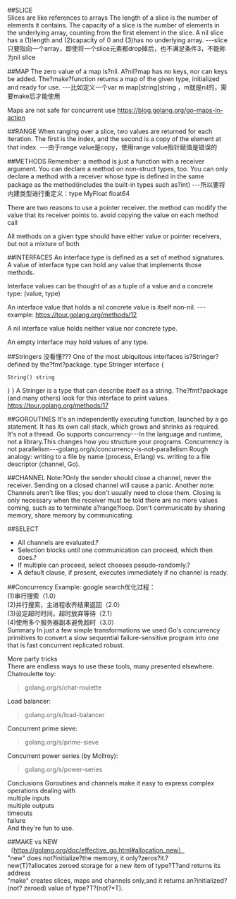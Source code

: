 ##SLICE  
Slices are like references to arrays
The length of a slice is the number of elements it contains.
The capacity of a slice is the number of elements in the underlying array, counting from the first element in the slice.
A nil slice has a (1)length and (2)capacity of 0 and (3)has no underlying array. ---slice只要指向一个array，即使将一个slice元素都drop掉后，也不满足条件3，不能称为nil slice


##MAP
The zero value of a map is?nil. A?nil?map has no keys, nor can keys be added.
The?make?function returns a map of the given type, initialized and ready for use.
---比如定义一个var m map[string]string  ，m就是nil的，需要make后才能使用

Maps are not safe for concurrent use
https://blog.golang.org/go-maps-in-action

##RANGE
When ranging over a slice, two values are returned for each iteration. The first is the index, and the second is a copy of the element at that index.
---由于range value是copy，使用range  value指针赋值是错误的

##METHODS
Remember: a method is just a function with a receiver argument.
You can declare a method on non-struct types, too.
You can only declare a method with a receiver whose type is defined in the same package as the method(includes the built-in types such as?int)
---所以要将内建类型进行重定义：type MyFloat float64

There are two reasons to use a pointer receiver.
the method can modify the value that its receiver points to.
avoid copying the value on each method call

All methods on a given type should have either value or pointer receivers, but not a mixture of both


##INTERFACES
An interface type is defined as a set of method signatures.
A value of interface type can hold any value that implements those methods.

Interface values can be thought of as a tuple of a value and a concrete type:
(value, type)

An interface value that holds a nil concrete value is itself non-nil.
---example: https://tour.golang.org/methods/12

A nil interface value holds neither value nor concrete type.

An empty interface may hold values of any type.



##Stringers 没看懂???
One of the most ubiquitous interfaces is?Stringer?defined by the?fmt?package.
type Stringer interface {
 
    String() string
}
}
A Stringer is a type that can describe itself as a string. The?fmt?package (and many others) look for this interface to print values.
https://tour.golang.org/methods/17



##GOROUTINES
It's an independently executing function, launched by a go statement.
It has its own call stack, which grows and shrinks as required.
It's not a thread.
Go supports concurrency---In the language and runtime, not a library.This changes how you structure your programs.
Concurrency is not parallelism---golang.org/s/concurrency-is-not-parallelism
Rough analogy: writing to a file by name (process, Erlang) vs. writing to a file descriptor (channel, Go).


##CHANNEL
Note:?Only the sender should close a channel, never the receiver. Sending on a closed channel will cause a panic.
Another note: Channels aren't like files; you don't usually need to close them. Closing is only necessary when the receiver must be told there are no more values coming, such as to terminate a?range?loop.
Don't communicate by sharing memory, share memory by communicating.


##SELECT
- All channels are evaluated.?
- Selection blocks until one communication can proceed, which then does.?
- If multiple can proceed, select chooses pseudo-randomly.?
- A default clause, if present, executes immediately if no channel is ready.


##Concurrency Example:
google search优化过程：  
(1)串行搜索（1.0）  
(2)并行搜索，主进程收齐结果返回（2.0）  
(3)设定超时时间，超时放弃等待（2.1）  
(4)使用多个服务器副本避免超时（3.0）    
Summary
In just a few simple transformations we used Go's concurrency primitives to convert a slow sequential failure-sensitive program into one that is fast concurrent replicated robust.

More party tricks  
There are endless ways to use these tools, many presented elsewhere.  
Chatroulette toy:  
>golang.org/s/chat-roulette  

Load balancer:   
>golang.org/s/load-balancer   

Concurrent prime sieve:   

>golang.org/s/prime-sieve  

Concurrent power series (by McIlroy):

>golang.org/s/power-series

Conclusions
Goroutines and channels make it easy to express complex operations dealing with  
multiple inputs  
multiple outputs  
timeouts  
failure  
And they're fun to use.


##MAKE vs NEW（https://golang.org/doc/effective_go.html#allocation_new）  
"new" does not?initialize?the memory, it only?zeros?it.?  
new(T)?allocates zeroed storage for a new item of type?T?and returns its address  
"make" creates slices, maps and channels only,and it returns an?initialized?(not?  zeroed) value of type?T?(not?*T).  